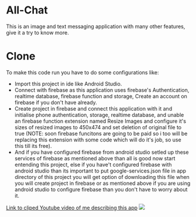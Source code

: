 # All-Chat
 This is an image and text messaging application with many other features, give it a try to know more.
 
# Clone
 To make this code run you have to do some configurations like:
 * Import this project in ide like Android Studio.
 * Connect with firebase as this application uses firebase's Authentication, realtime database, firebase function and storage, Create an account on firebase if you don't have already.
 * Create project in firebase and connect this application with it and initialise phone authentication, storage, realtime database, and unable an firebase function extension named Resize Images and configure it's sizes of resized images to 450x474 and set deletion of original file to true (NOTE: soon firebase funcitons are going to be paid so i too will be replacing this extension with some code which will do it's job, so use this till its free).
 * And if you have configured firebase from android studio setled up these services of firebase as mentioned above than all is good now start entending this project, else if you have't configured firebase with android studio than its important to put google-services.json file in app directory of this project you will get option of downloading this file when you will create project in firebase or as mentioned above if you are using android studio to configure firebase than you don't have to worry about it.
 

[Link to cliped Youtube video of me describing this app](https://youtube.com/clip/UgkxPxlnsw66ftSbGKe_GquhUDt3FkuKsgTN)
<img src="https://youtube.com/clip/UgkxPxlnsw66ftSbGKe_GquhUDt3FkuKsgTN">
